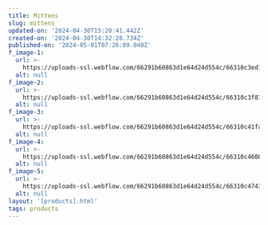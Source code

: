 ```yaml
---
title: Mittens
slug: mittens
updated-on: '2024-04-30T15:20:41.442Z'
created-on: '2024-04-30T14:32:28.734Z'
published-on: '2024-05-01T07:26:09.048Z'
f_image-1:
  url: >-
    https://uploads-ssl.webflow.com/66291b60863d1e64d24d554c/66310c3ed1d12903328be68a_download.jpeg
  alt: null
f_image-2:
  url: >-
    https://uploads-ssl.webflow.com/66291b60863d1e64d24d554c/66310c3f877144eb765bf377_images.jpeg
  alt: null
f_image-3:
  url: >-
    https://uploads-ssl.webflow.com/66291b60863d1e64d24d554c/66310c41fa4cffd4847c433f_images%20(3).jpeg
  alt: null
f_image-4:
  url: >-
    https://uploads-ssl.webflow.com/66291b60863d1e64d24d554c/66310c46085632ac25cfc687_images%20(1).jpeg
  alt: null
f_image-5:
  url: >-
    https://uploads-ssl.webflow.com/66291b60863d1e64d24d554c/66310c47438c5f57e9158327_images%20(2).jpeg
  alt: null
layout: '[products].html'
tags: products
---
```



